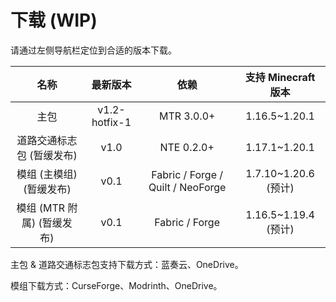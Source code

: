 # 下载 (WIP)

请通过左侧导航栏定位到合适的版本下载。

|            名称            |   最新版本    |               依赖                | 支持 Minecraft 版本  |
| :------------------------: | :-----------: | :-------------------------------: | :------------------: |
|            主包            | v1.2-hotfix-1 |            MTR 3.0.0+             |    1.16.5~1.20.1     |
| 道路交通标志包 (暂缓发布)  |     v1.0      |            NTE 0.2.0+             |    1.17.1~1.20.1     |
|  模组 (主模组) (暂缓发布)  |     v0.1      | Fabric / Forge / Quilt / NeoForge | 1.7.10~1.20.6 (预计) |
| 模组 (MTR 附属) (暂缓发布) |     v0.1      |          Fabric / Forge           | 1.16.5~1.19.4 (预计) |

主包 & 道路交通标志包支持下载方式：蓝奏云、OneDrive。

模组下载方式：CurseForge、Modrinth、OneDrive。